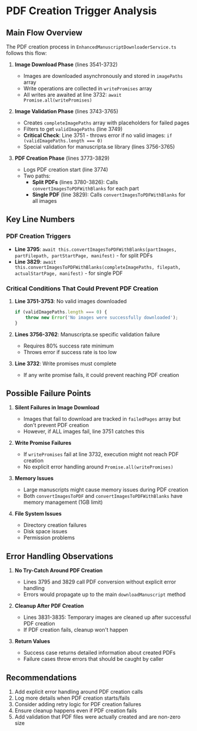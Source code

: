 # PDF Creation Trigger Analysis

## Main Flow Overview

The PDF creation process in `EnhancedManuscriptDownloaderService.ts` follows this flow:

1. **Image Download Phase** (lines 3541-3732)
   - Images are downloaded asynchronously and stored in `imagePaths` array
   - Write operations are collected in `writePromises` array
   - All writes are awaited at line 3732: `await Promise.all(writePromises)`

2. **Image Validation Phase** (lines 3743-3765)
   - Creates `completeImagePaths` array with placeholders for failed pages
   - Filters to get `validImagePaths` (line 3749)
   - **Critical Check**: Line 3751 - throws error if no valid images: `if (validImagePaths.length === 0)`
   - Special validation for manuscripta.se library (lines 3756-3765)

3. **PDF Creation Phase** (lines 3773-3829)
   - Logs PDF creation start (line 3774)
   - Two paths:
     - **Split PDFs** (lines 3780-3826): Calls `convertImagesToPDFWithBlanks` for each part
     - **Single PDF** (line 3829): Calls `convertImagesToPDFWithBlanks` for all images

## Key Line Numbers

### PDF Creation Triggers
- **Line 3795**: `await this.convertImagesToPDFWithBlanks(partImages, partFilepath, partStartPage, manifest)` - for split PDFs
- **Line 3829**: `await this.convertImagesToPDFWithBlanks(completeImagePaths, filepath, actualStartPage, manifest)` - for single PDF

### Critical Conditions That Could Prevent PDF Creation

1. **Line 3751-3753**: No valid images downloaded
   ```typescript
   if (validImagePaths.length === 0) {
       throw new Error('No images were successfully downloaded');
   }
   ```

2. **Lines 3756-3762**: Manuscripta.se specific validation failure
   - Requires 80% success rate minimum
   - Throws error if success rate is too low

3. **Line 3732**: Write promises must complete
   - If any write promise fails, it could prevent reaching PDF creation

## Possible Failure Points

1. **Silent Failures in Image Download**
   - Images that fail to download are tracked in `failedPages` array but don't prevent PDF creation
   - However, if ALL images fail, line 3751 catches this

2. **Write Promise Failures**
   - If `writePromises` fail at line 3732, execution might not reach PDF creation
   - No explicit error handling around `Promise.all(writePromises)`

3. **Memory Issues**
   - Large manuscripts might cause memory issues during PDF creation
   - Both `convertImagesToPDF` and `convertImagesToPDFWithBlanks` have memory management (1GB limit)

4. **File System Issues**
   - Directory creation failures
   - Disk space issues
   - Permission problems

## Error Handling Observations

1. **No Try-Catch Around PDF Creation**
   - Lines 3795 and 3829 call PDF conversion without explicit error handling
   - Errors would propagate up to the main `downloadManuscript` method

2. **Cleanup After PDF Creation**
   - Lines 3831-3835: Temporary images are cleaned up after successful PDF creation
   - If PDF creation fails, cleanup won't happen

3. **Return Values**
   - Success case returns detailed information about created PDFs
   - Failure cases throw errors that should be caught by caller

## Recommendations

1. Add explicit error handling around PDF creation calls
2. Log more details when PDF creation starts/fails
3. Consider adding retry logic for PDF creation failures
4. Ensure cleanup happens even if PDF creation fails
5. Add validation that PDF files were actually created and are non-zero size